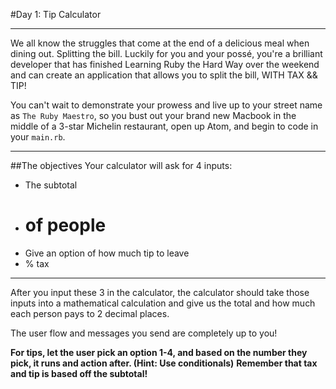 #Day 1: Tip Calculator
___
We all know the struggles that come at the end of a delicious meal when dining out. Splitting the bill. Luckily for you and your possé, you're a brilliant developer that has finished Learning Ruby the Hard Way over the weekend and can create an application that allows you to split the bill, WITH TAX && TIP!

You can't wait to demonstrate your prowess and live up to your street name as `The Ruby Maestro`, so you bust out your brand new Macbook in the middle of a 3-star Michelin restaurant, open up Atom, and begin to code in your `main.rb`.
___
##The objectives
Your calculator will ask for 4 inputs:
- The subtotal
- # of people
- Give an option of how much tip to leave
- % tax

___
After you input these 3 in the calculator, the calculator should take those inputs into a mathematical calculation and give us the total and how much each person pays to 2 decimal places.

The user flow and messages you send are completely up to you!

**For tips, let the user pick an option 1-4, and based on the number they pick, it runs and action after. (Hint: Use conditionals)**
**Remember that tax and tip is based off the subtotal!**
